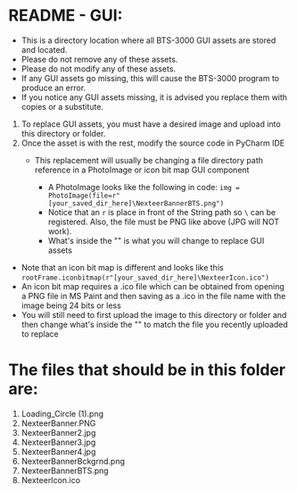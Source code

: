 README - GUI:
=============
<ul>
  <li>This is a directory location where all BTS-3000 GUI assets are stored and located.</li>
  <li>Please do not remove any of these assets.</li>
  <li>Please do not modify any of these assets.</li>
  <li>If any GUI assets go missing, this will cause the BTS-3000 program to produce an error.</li>
  <li>If you notice any GUI assets missing, it is advised you replace them with copies or a substitute.</li>
</ul>

<ol>
  <li>To replace GUI assets, you must have a desired image and upload into this directory or folder.</li> 
  <li>Once the asset is with the rest, modify the source code in PyCharm IDE</li>
  <ul>
    <li>This replacement will usually be changing a file directory path reference in a PhotoImage or icon bit map GUI component</li>
    <ul>
      <li>A PhotoImage looks like the following in code: <code>img = PhotoImage(file=r"[your_saved_dir_here]\NexteerBannerBTS.png")</code></li>
      <li>Notice that an <code>r</code> is place in front of the String path so <code>\</code> can be registered. Also, the file must be PNG like above (JPG will NOT work).</li>
      <li>What's inside the "" is what you will change to replace GUI assets</li>
    </ul>
</ol>

<ul>
  <li>Note that an icon bit map is different and looks like this <code>rootFrame.iconbitmap(r"[your_saved_dir_here]\NexteerIcon.ico")</code></li>
  <li>An icon bit map requires a .ico file which can be obtained from opening a PNG file in MS Paint and then saving as a .ico in the file name with the image being 24 bits or less</li>
  <li>You will still need to first upload the image to this directory or folder and then change what's inside the "" to match the file you recently uploaded to replace</li>
</ul>
  
The files that should be in this folder are:
=============
<ol>
  <li>Loading_Circle (1).png</li>
  <li>NexteerBanner.PNG</li>
  <li>NexteerBanner2.jpg</li>
  <li>NexteerBanner3.jpg</li>
  <li>NexteerBanner4.jpg</li>
  <li>NexteerBannerBckgrnd.png</li>
  <li>NexteerBannerBTS.png</li>
  <li>NexteerIcon.ico</li>
</ol>
